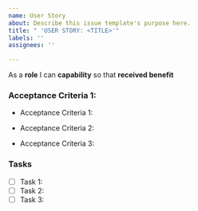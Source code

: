 ```yaml
---
name: User Story
about: Describe this issue template's purpose here.
title: " 'USER STORY: <TITLE>'"
labels: ''
assignees: ''

---
```


As a **role** I can **capability** so that **received benefit**

### Acceptance Criteria 1:
- Acceptance Criteria 1:
* Acceptance Criteria 2:
+ Acceptance Criteria 3:

### Tasks
- [ ] Task 1:
- [ ] Task 2:
- [ ] Task 3:
